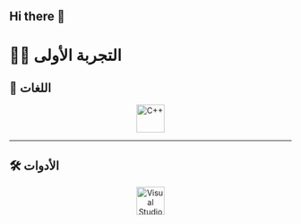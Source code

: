 ## Hi there 👋

# 👨‍💻 التجربة الأولى

## 🧠 اللغات

<p align="center">
  <!-- أيقونة C++ -->
  <img src="https://cdn.jsdelivr.net/gh/devicons/devicon/icons/cplusplus/cplusplus-original.svg" alt="C++" height="50" />
</p>

---

## 🛠️ الأدوات

<p align="center">
  <!-- أيقونة Visual Studio -->
  <img src="https://cdn.jsdelivr.net/gh/devicons/devicon/icons/visualstudio/visualstudio-plain.svg" alt="Visual Studio" height="50" />
</p>
